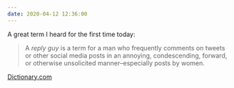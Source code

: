 ```yaml
---
date: 2020-04-12 12:36:00
---
```


A great term I heard for the first time today:

> A _reply guy_ is a term for a man who frequently comments on tweets or other social media posts in an annoying, condescending, forward, or otherwise unsolicited manner–especially posts by women.

[Dictionary.com](https://www.dictionary.com/e/slang/reply-guy/)
